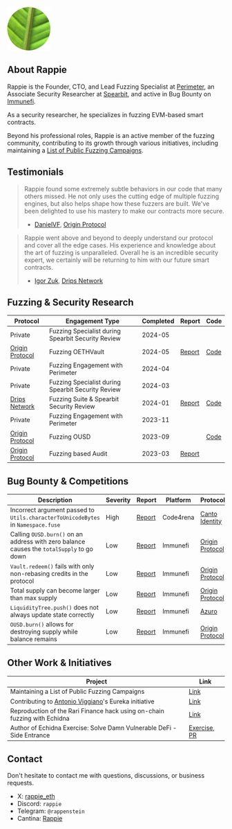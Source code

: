 <img src="assets/profile.png" alt="Profile Picture">

## About Rappie
Rappie is the Founder, CTO, and Lead Fuzzing Specialist at [Perimeter](https://cantina.xyz/guilds/perimeter), an Associate Security Researcher at [Spearbit](https://spearbit.com/), and active in Bug Bounty on [Immunefi](https://immunefi.com/).

As a security researcher, he specializes in fuzzing EVM-based smart contracts. 

Beyond his professional roles, Rappie is an active member of the fuzzing community, contributing to its growth through various initiatives, including maintaining a [List of Public Fuzzing Campaigns](https://github.com/perimetersec/public-fuzzing-campaigns-list).

## Testimonials
> Rappie found some extremely subtle behaviors in our code that many others missed. He not only uses the cutting edge of multiple fuzzing engines, but also helps shape how these fuzzers are built. We've been delighted to use his mastery to make our contracts more secure.
> 
>   - [DanielVF](https://x.com/danielvf), [Origin Protocol](https://www.originprotocol.com/)

> Rappie went above and beyond to deeply understand our protocol and cover all the edge cases. His experience and knowledge about the art of fuzzing is unparalleled. Overall he is an incredible security expert, we certainly will be returning to him with our future smart contracts.
>
>   - [Igor Zuk](https://x.com/code_sandwich), [Drips Network](https://www.drips.network/)

## Fuzzing & Security Research

| Protocol                                           | Engagement Type                                    | Completed | Report                                                                                                                                   | Code                                                                                            |
| -------------------------------------------------- | -------------------------------------------------- | --------- | ---------------------------------------------------------------------------------------------------------------------------------------- | ----------------------------------------------------------------------------------------------- |
| Private                                            | Fuzzing Specialist during Spearbit Security Review | 2024-05   |                                                                                                                                          |                                                                                                 |
| [Origin Protocol](https://www.originprotocol.com/) | Fuzzing OETHVault                                  | 2024-05   | [Report](https://github.com/perimetersec/origin-oeth-fuzzing/blob/main/reports/Origin%20Protocol%20OETHVault%20-%20Fuzzing%20Report.pdf) | [Code](https://github.com/perimetersec/origin-oeth-fuzzing/tree/main/src/fuzz/oethvault)        |
| Private                                            | Fuzzing Engagement with Perimeter                  | 2024-04   |                                                                                                                                          |                                                                                                 |
| Private                                            | Fuzzing Specialist during Spearbit Security Review | 2024-03   |                                                                                                                                          |                                                                                                 |
| [Drips Network](https://www.drips.network/)        | Fuzzing Suite & Spearbit Security Review           | 2024-01   | [Report](https://docs.drips.network/assets/files/Spearbit_Drips_Network_Security_Review-d5cda225c36d4c2f1185e154431812b5.pdf)            | [Code](https://github.com/perimetersec/drips-fuzzing/tree/main/src/echidna)<br>                 |
| Private                                            | Fuzzing Engagement with Perimeter                  | 2023-11   |                                                                                                                                          |                                                                                                 |
| [Origin Protocol](https://www.originprotocol.com/) | Fuzzing OUSD                                       | 2023-09   |                                                                                                                                          | [Code](https://github.com/OriginProtocol/origin-dollar/tree/master/contracts/contracts/echidna) |
| [Origin Protocol](https://www.originprotocol.com/) | Fuzzing based Audit                                | 2023-03   | [Report]( reports/Origin%20Protocol%20-%20Security%20assessment%20of%20PR%20%231239.md)                                                  |                                                                                                 |

## Bug Bounty & Competitions
| Description                                                                               | Severity<br> | Report                                                                                                              | Platform  | Protocol                                           |
| ----------------------------------------------------------------------------------------- | ------------ | ------------------------------------------------------------------------------------------------------------------- | --------- | -------------------------------------------------- |
| Incorrect argument passed to `Utils.characterToUnicodeBytes` in `Namespace.fuse`          | High         | [Report](https://github.com/code-423n4/2023-03-canto-identity-findings/issues/101)                                  | Code4rena | [Canto Identity](https://www.cantoidentity.build/) |
| Calling `OUSD.burn()` on an address with zero balance causes the `totalSupply` to go down | Low          | [Report](reports/Origin%20Protocol%20-%20Token%20burn%20bug.md)                                                     | Immunefi  | [Origin Protocol](https://www.originprotocol.com/) |
| `Vault.redeem()` fails with only non-rebasing credits in the protocol                     | Low          | [Report](reports/Origin%20Protocol%20-%20Redeem%20with%20no%20rebasing%20credits.md)                                | Immunefi  | [Origin Protocol](https://www.originprotocol.com/) |
| Total supply can become larger than max supply                                            | Low          | [Report](reports/Origin%20Protocol%20-%20Total%20supply%20can%20become%20larger%20than%20max%20supply.md)           | Immunefi  | [Origin Protocol](https://www.originprotocol.com/) |
| `LiquidityTree.push()` does not always update state correctly                             | Low          | [Report](reports/Azuro%20-%20Function%20push%20does%20not%20always%20update%20correctly.md)                         | Immunefi  | [Azuro](https://azuro.org/)                        |
| `OUSD.burn()` allows for destroying supply while balance remains                          | Low          | [Report](reports/Origin%20Protocol%20-%20OUSD%20burn%20allows%20destroying%20supply%20while%20balance%20remains.md) | Immunefi  | [Origin Protocol](https://www.originprotocol.com/) |

## Other Work & Initiatives

| Project                                                                           | Link                                                                                                                                                                                             |
| --------------------------------------------------------------------------------- | ------------------------------------------------------------------------------------------------------------------------------------------------------------------------------------------------ |
| Maintaining a List of Public Fuzzing Campaigns                                    | [Link](https://github.com/perimetersec/public-fuzzing-campaigns-list)                                                                                                                            |
| Contributing to [Antonio Viggiano](https://x.com/agfviggiano)'s Eureka initiative | [Link](https://x.com/agfviggiano/status/1767899333620363432)                                                                                                                                     |
| Reproduction of the Rari Finance hack using on-chain fuzzing with Echidna         | [Link](https://github.com/rappie/echidna-rari-hack)                                                                                                                                              |
| Author of Echidna Exercise: Solve Damn Vulnerable DeFi - Side Entrance            | [Exercise](https://github.com/crytic/building-secure-contracts/blob/master/program-analysis/echidna/exercises/Exercise-7.md), [PR](https://github.com/crytic/building-secure-contracts/pull/143) |

## Contact
Don't hesitate to contact me with questions, discussions, or business requests.
- X: [rappie_eth](https://x.com/rappie_eth)
- Discord: `rappie`
- Telegram: `@rappenstein`
- Cantina: [Rappie](https://cantina.xyz/u/Rappie)

